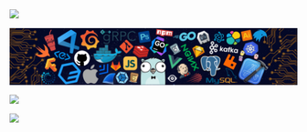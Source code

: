 <!--horizontal divider(gradiant)-->
<img src="https://user-images.githubusercontent.com/73097560/115834477-dbab4500-a447-11eb-908a-139a6edaec5c.gif">

<!--h1 without bottom border-->
![Github Banner](https://github.com/Jaydeep-Yadav/Jaydeep-Yadav/blob/main/banner.png)
<!--horizontal divider(gradiant)-->
<img src="https://user-images.githubusercontent.com/73097560/115834477-dbab4500-a447-11eb-908a-139a6edaec5c.gif">
<p align="left">
 <img src="https://readme-typing-svg.herokuapp.com/?lines=Jose+Miguel+Analista+y+Desarrollador+!De+Software&center=true&width=360&height=30">
</p>

